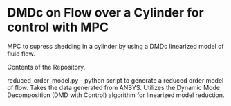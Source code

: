 # DMDc on Flow over a Cylinder for control with MPC
MPC to supress shedding in a cylinder by using a DMDc linearized model of fluid flow.

Contents of the Repository. 

reduced_order_model.py - python script to generate a reduced order model of flow. Takes the data generated from ANSYS. Utilizes the Dynamic Mode Decomposition (DMD with Control) algorithm for linearized model reduction.  
